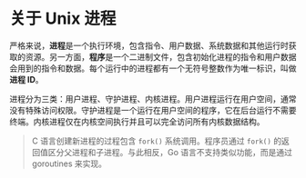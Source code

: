 # 关于 Unix 进程

严格来说，**进程**是一个执行环境，包含指令、用户数据、系统数据和其他运行时获取的资源。另一方面，**程序**是一个二进制文件，包含初始化进程的指令和用户数据会用到的指令和数据。每个运行中的进程都有一个无符号整数作为唯一标识，叫做**进程 ID**。

进程分为三类：用户进程、守护进程、内核进程。用户进程运行在用户空间，通常没有特殊访问权限。守护进程是一个运行在用户空间的程序，它在后台运行不需要终端。内核进程仅在内核空间执行并且可以完全访问所有内核数据结构。

> C 语言创建新进程的过程包含 `fork()` 系统调用。程序员通过 `fork()` 的返回值区分父进程和子进程。与此相反，Go 语言不支持类似功能，而是通过 goroutines 来实现。
